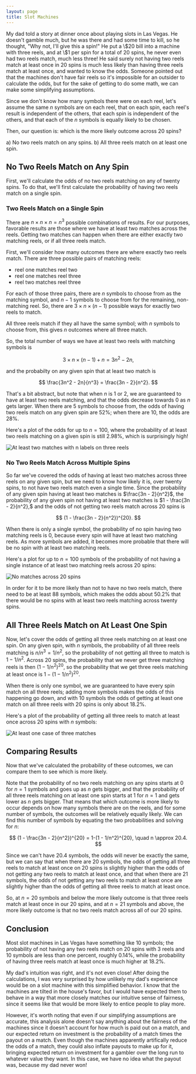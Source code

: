 ```yaml
---
layout: page
title: Slot Machines
---
```


My dad told a story at dinner once about playing slots in Las Vegas. He doesn't gamble much, but he was there and had some time to kill, so he thought, "Why not, I'll give this a spin!" He put a \\$20 bill into a machine with three reels, and at \\\$1 per spin for a total of $20$ spins, he never even had two reels match, much less three! He said surely not having two reels match at least once in 20 spins is much less likely than having three reels match at least once, and wanted to know the odds. Someone pointed out that the machines don't have fair reels so it's impossible for an outsider to calculate the odds, but for the sake of getting to do some math, we can make some simplifying assumptions.

Since we don't know how many symbols there were on each reel, let's assume the same $n$ symbols are on each reel, that on each spin, each reel's result is independent of the others, that each spin is independent of the others, and that each of the $n$ symbols is equally likely to be chosen.

Then, our question is: which is the more likely outcome across $20$ spins?

a) No two reels match on any spins.
b) All three reels match on at least one spin.

## No Two Reels Match on Any Spin

First, we'll calculate the odds of no two reels matching on any of twenty spins. To do that, we'll first calculate the probability of having two reels match on a single spin.

### Two Reels Match on a Single Spin

There are $n \times n \times n = n^3$ possible combinations of results. For our purposes, favorable results are those where we have at least two matches across the reels. Getting two matches can happen when there are either exactly two matching reels, or if all three reels match.

First, we'll consider how many outcomes there are where exactly two reels match. There are three possible pairs of matching reels:

* reel one matches reel two
* reel one matches reel three
* reel two matches reel three

For each of those three pairs, there are $n$ symbols to choose from as the matching symbol, and $n-1$ symbols to choose from for the remaining, non-matching reel. So, there are $3 \times n \times (n-1)$ possible ways for exactly two reels to match.

All three reels match if they all have the same symbol; with $n$ symbols to choose from, this gives $n$ outcomes where all three match.

So, the total number of ways we have at least two reels with matching symbols is

$$ 3 \times n \times (n-1) + n = 3n^2 - 2n, $$

and the probabilty on any given spin that at least two match is

$$ \frac{3n^2 - 2n}{n^3} = \frac{3n - 2}{n^2}. $$

That's a bit abstract, but note that when $n$ is $1$ or $2$, we are guaranteed to have at least two reels matching, and that the odds decrease towards $0$ as $n$ gets larger. When there are $5$ symbols to choose from, the odds of having two reels match on any given spin are $52\%$; when there are $10$, the odds are $28\%$. 

Here's a plot of the odds for up to $n = 100,$ where the probability of at least two reels matching on a given spin is still $2.98\%,$ which is surprisingly high!

![At least two matches with n labels on three reels](at_least_two_matches_with_n_labels.png)

### No Two Reels Match Across Multiple Spins

So far we've covered the odds of having at least two matches across three reels on any given spin, but we need to know how likely it is, over twenty spins, to not have two reels match even a single time. Since the probability of any given spin having at least two matches is $\frac{3n - 2}{n^2}$, the probability of any given spin not having at least two matches is $1 - \frac{3n - 2}{n^2},$ and the odds of not getting two reels match across $20$ spins is

$$ (1 - \frac{3n - 2}{n^2})^{20}. $$

When there is only a single symbol, the probability of no spin having two matching reels is $0,$ because every spin will have at least two matching reels. As more symbols are added, it becomes more probable that there will be no spin with at least two matching reels.

Here's a plot for up to $n = 100$ symbols of the probability of not having a single instance of at least two matching reels across $20$ spins:

![No matches across 20 spins](no_matches_across_20_spins.png)

In order for it to be more likely than not to have no two reels match, there need to be at least $88$ symbols, which makes the odds about $50.2\%$ that there would be no spins with at least two reels matching across twenty spins.

## All Three Reels Match on At Least One Spin

Now, let's cover the odds of getting all three reels matching on at least one spin. On any given spin, with $n$ symbols, the probability of all three reels matching is $n/n^3 = 1/n^2,$ so the probability of not getting all three to match is $1 - 1/n^2$. Across $20$ spins, the probability that we never get three matching reels is then $(1 - 1/n^2)^{20},$ so the probability that we get three reels matching at least once is $1-(1 - 1/n^2)^{20}.$

When there is only one symbol, we are guaranteed to have every spin match on all three reels; adding more symbols makes the odds of this happening go down, and with 10 symbols the odds of getting at least one match on all three reels with 20 spins is only about $18.2\%$.

Here's a plot of the probability of getting all three reels to match at least once across $20$ spins with $n$ symbols:

![At least one case of three matches](at_least_one_case_of_three_matches.png)

## Comparing Results
Now that we've calculated the probability of these outcomes, we can compare them to see which is more likely.

Note that the probability of no two reels matching on any spins starts at $0$ for $n=1$ symbols and goes up as $n$ gets bigger, and that the probability of all three reels matching on at least one spin starts at $1$ for $n=1$ and gets lower as $n$ gets bigger. That means that which outcome is more likely to occur depends on how many symbols there are on the reels, and for some number of symbols, the outcomes will be relatively equally likely. We can find this number of symbols by equating the two probabilities and solving for $n$:
 
 $$ (1 - \frac{3n - 2}{n^2})^{20} = 1-(1 - 1/n^2)^{20}, \quad n \approx 20.4. $$

 Since we can't have $20.4$ symbols, the odds will never be exactly the same, but we can say that when there are $20$ symbols, the odds of getting all three reels to match at least once on $20$ spins is slightly higher than the odds of not getting any two reels to match at least once, and that when there are $21$ symbols, the odds of not getting any two reels to match at least once are slightly higher than the odds of getting all three reels to match at least once.

 So, at $n=20$ symbols and below the more likely outcome is that three reels match at least once in our $20$ spins, and at $n=21$ symbols and above, the more likely outcome is that no two reels match across all of our $20$ spins. 

## Conclusion

Most slot machines in Las Vegas have something like $10$ symbols; the probability of not having any two reels match on $20$ spins with $3$ reels and $10$ symbols are less than one percent, roughly $0.14\%,$ while the probability of having three reels match at least once is much higher at $18.2\%.$

My dad's intuition was right, and it's not even close! After doing the calculations, I was very surprised by how unlikely my dad's experience would be on a slot machine with this simplified behavior. I know that the machines are tilted in the house's favor, but I would have expected them to behave in a way that more closely matches our intuitive sense of fairness, since it seems like that would be more likely to entice people to play more.

However, it's worth noting that even if our simplifying assumptions are accurate, this analysis alone doesn't say anything about the fairness of the machines since it doesn't account for how much is paid out on a match, and our expected return on investment is the probability of a match times the payout on a match. Even though the machines apparently artifically reduce the odds of a match, they could also inflate payouts to make up for it, bringing expected return on investment for a gambler over the long run to whatever value they want. In this case, we have no idea what the payout was, because my dad never won!